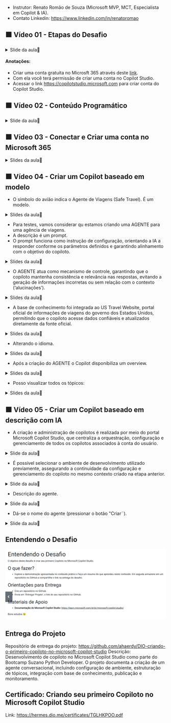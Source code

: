 
- Instrutor: Renato Romão de Souza (Microsoft MVP, MCT, Especialista em Copilot & IA).
- Contato Linkedin: https://www.linkedin.com/in/renatoromao

## 🟩 Vídeo 01 - Etapas do Desafio

<details>
<summary> Slide da aula🔻</summary>
<p align="center">
    <img src="images/image.png" alt="" width="840">
</p>
</details>

#### Anotações:

- Criar uma conta gratuita no Microsft 365 através deste [link](https://copilot.microsoft.com/chats/v1Ed4quJJ6RGC3asffb1H#:~:text=Criar%20uma%20conta%20gratuita%20no,.).
- Com ela você terá permissão de criar uma conta no Copilot Studio.
- Acessar o link https://copilotstudio.microsoft.com para criar conta do Copilot Studio.

## 🟩 Vídeo 02 - Conteúdo Programático

<details>
<summary> Slide da aula🔻</summary>
<p align="center">
    <img src="images/image-2.png" alt="" width="840">
</p>
</details>

## 🟩 Vídeo 03 - Conectar e Criar uma conta no Microsoft 365

<details>
<summary> Slides da aula🔻</summary>
<p align="center">
    <img src="images/image-5.png" alt="" width="840">
</p>

<p align="center">
    <img src="images/image-6.png" alt="" width="840">
</p>

<p align="center">
    <img src="images/image-7.png" alt="" width="840">
</p>

<p align="center">
    <img src="images/image-8.png" alt="" width="840">
</p>

<p align="center">
    <img src="images/image-9.png" alt="" width="840">
</p>

</details> 

## 🟩 Vídeo 04 - Criar um Copilot baseado em modelo

- O símbolo do avião indica o Agente de Viagens (Safe Travel). É um modelo.

<details>
<summary> Slides da aula🔻</summary>
<p align="center">
    <img src="images/image-11.png" alt="" width="840">
</p>
</details>

- Para testes, vamos considerar qu estamos criando uma AGENTE para uma agência de viagens.
- A descrição é um prompt.
- O prompt funciona como instrução de configuração, orientando a IA a responder conforme os parâmetros definidos e garantindo alinhamento com o objetivo do copiloto.

<details>
<summary> Slides da aula🔻</summary>
<p align="center">
    <img src="images/image-13.png" alt="" width="840">
</p>
</details>

- O AGENTE atua como mecanismo de controle, garantindo que o copiloto mantenha consistência e relevância nas respostas, evitando a geração de informações incorretas ou sem relação com o contexto (‘alucinações’).

<details>
<summary> Slides da aula🔻</summary>
<p align="center">
    <img src="images/image-14.png" alt="" width="840">
</p>
</details>

- A base de conhecimento foi integrada ao US Travel Website, portal oficial de informações de viagens do governo dos Estados Unidos, permitindo que o copiloto acesse dados confiáveis e atualizados diretamente da fonte oficial.

<details>
<summary> Slides da aula🔻</summary>
<p align="center">
    <img src="images/image-15.png" alt="" width="840">
</p>
</details>

- Alterando o idioma.

<details>
<summary> Slides da aula🔻</summary>
<p align="center">
    <img src="images/image-16.png" alt="" width="840">
</p>
</details>

- Após a criação do AGENTE o Copilot disponibiliza um overview.

<details>
<summary> Slides da aula🔻</summary>
<p align="center">
    <img src="images/image-18.png" alt="" width="840">
</p>
</details>

- Posso visualizar todos os tópicos:

<details>
<summary> Slides da aula🔻</summary>
<p align="center">
    <img src="images/image-17.png" alt="" width="840">
</p>
</details>

## 🟩 Vídeo 05 - Criar um Copilot baseado em descrição com IA

- A criação e administração de copilotos é realizada por meio do portal Microsoft Copilot Studio, que centraliza a orquestração, configuração e gerenciamento de todos os copilotos associados à conta do usuário.

<details>
<summary> Slide da aula🔻</summary>
<p align="center">
<p align="center">
    <img src="images/image-19.png" alt="" width="840">
</p>
</details>

- É possível selecionar o ambiente de desenvolvimento utilizado previamente, assegurando a continuidade da configuração e gerenciamento do copiloto no mesmo contexto criado na etapa anterior. 

<details>
<summary> Slide da aula🔻</summary>
<p align="center">
    <img src="images/image-20.png" alt="" width="840">
</p>
</details>

- Descrição do agente.

<details>
<summary> Slide da aula🔻</summary>
<p align="center">
    <img src="images/image-22.png" alt="" width="840">
</p>
</details>

- Dá-se o nome do agente (pressionar o botão "Criar¨).

<details>
<summary> Slide da aula🔻</summary>
<p align="center">
    <img src="images/image-24.png" alt="" width="840">
</p>  
</details>

## Entendendo o Desafio

<p align="center">
    <img src="images/image-32.png" alt="" width="840">
</p>

## Entrega do Projeto

Repositório de entrega do projeto: https://github.com/ahaerdy/DIO-criando-o-primeiro-copiloto-no-microsoft-copilot-studio
Descrição: Desenvolvimento de copiloto no Microsoft Copilot Studio como parte do Bootcamp Suzano Python Developer. O projeto documenta a criação de um agente conversacional, incluindo configuração de ambiente, estruturação de tópicos, integração com base de conhecimento, publicação e monitoramento.

## Certificado: Criando seu primeiro Copiloto no Microsoft Copilot Studio

Link: https://hermes.dio.me/certificates/TGLHKPOO.pdf